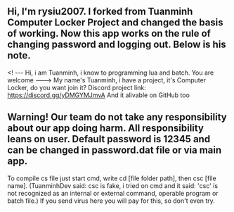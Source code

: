 Hi, I'm rysiu2007. I forked from Tuanminh Computer Locker Project and changed the basis of working. Now this app works on the rule of changing password and logging out. Below is his note.
-----------------------------------------------------------------------------------------------------------------------------------------------------------------------------------
<! ---
Hi, i am Tuanminh, i know to programming lua and batch.
You are welcome
--->
My name's Tuanminh, i have a project, it's Computer Locker, do you want join it? 
Discord project link: https://discord.gg/yDMGYMJmvA
And it alivable on GitHub too

Warning! Our team do not take any responsibility about our app doing harm. All responsibility leans on user. Default password is 12345 and can be changed in password.dat file or via main app.
-----------------------------------------------------------------------------------------------------------------------------------------------------------------------------------
To compile cs file just start cmd, write cd [file folder path], then csc [file name]. (TuanminhDev said: csc is fake, i tried on cmd and it said: 'csc' is not recognized as an internal or external command, operable program or batch file.)
If you send virus here you will pay for this, so don't even try.
